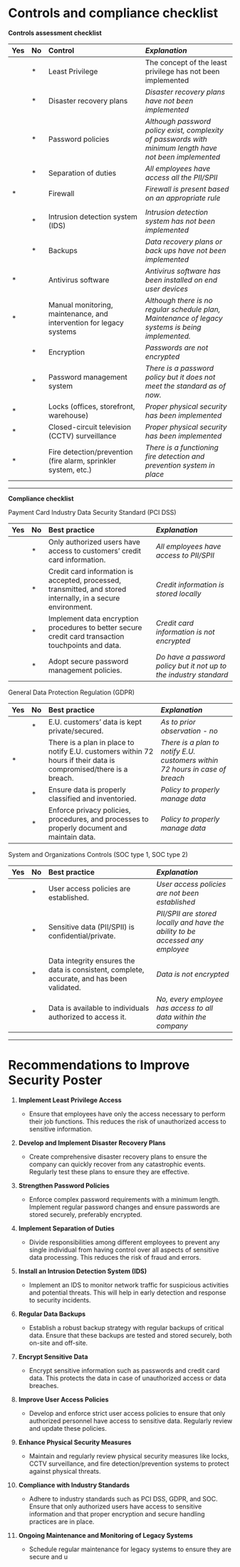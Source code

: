 # Controls and compliance checklist

**Controls assessment checklist**

|   Yes |     No | Control | *Explanation* |
| ----- | ----- | :---- | :---- |
|  | * | Least Privilege  | The concept of the least privilege has not been implemented |
|  | * | Disaster recovery plans | *Disaster recovery plans have not been implemented* |
|  | * | Password policies | *Although password policy exist, complexity of passwords with minimum length have not been implemented* |
|  | * | Separation of duties | *All employees have access all the PII/SPII* |
| * |  | Firewall | *Firewall is present based on an appropriate rule* |
|  |  |  |  |
|  | * | Intrusion detection system (IDS) | *Intrusion detection system has not been implemented* |
|  | * | Backups | *Data recovery plans or back ups have not been implemented* |
| * |  | Antivirus software | *Antivirus software has been installed on end user devices* |
| * |  | Manual monitoring, maintenance, and intervention for legacy systems | *Although there is no regular schedule plan, Maintenance of legacy systems is being implemented.* |
|  | * | Encryption | *Passwords are not encrypted* |
|  | * | Password management system | *There is a password policy but it does not meet the standard as of now.* |
| * |  | Locks (offices, storefront, warehouse) | *Proper physical security has been implemented* |
| * |  | Closed-circuit television (CCTV) surveillance | *Proper physical security has been implemented* |
| * |  | Fire detection/prevention (fire alarm, sprinkler system, etc.) | *There is a functioning fire detection and prevention system in place* |

---

**Compliance checklist**


Payment Card Industry Data Security Standard (PCI DSS)

| Yes |     No | Best practice | *Explanation* |
| ----- | ----- | :---- | :---- |
|  | * | Only authorized users have access to customers’ credit card information.  | *All employees have access to PII/SPII* |
|  | * | Credit card information is accepted, processed, transmitted, and stored internally, in a secure environment. | *Credit information is stored locally*  |
|  | * | Implement data encryption procedures to better secure credit card transaction touchpoints and data.  | *Credit card information is not encrypted* |
|  | * | Adopt secure password management policies. | *Do have a password policy but it not up to the industry standard*  |

General Data Protection Regulation (GDPR)

| Yes |     No | Best practice | *Explanation* |
| ----- | ----- | :---- | :---- |
|  | * | E.U. customers’ data is kept private/secured. | *As to prior observation \- no* |
| * |  | There is a plan in place to notify E.U. customers within 72 hours if their data is compromised/there is a breach. | *There is a plan to notify E.U. customers within 72 hours in case of breach* |
|  | * | Ensure data is properly classified and inventoried. | *Policy to properly manage data* |
|  | * | Enforce privacy policies, procedures, and processes to properly document and maintain data. | *Policy to properly manage data* |

System and Organizations Controls (SOC type 1, SOC type 2) 

| Yes |     No | Best practice | *Explanation* |
| ----- | ----- | :---- | :---- |
|  | * | User access policies are established. | *User access policies are not been established* |
|  | * | Sensitive data (PII/SPII) is confidential/private. | *PII/SPII are stored locally and have the ability to be accessed any employee* |
|  | * | Data integrity ensures the data is consistent, complete, accurate, and has been validated. | *Data is not encrypted* |
|  | * | Data is available to individuals authorized to access it. | *No, every employee has access to all data within the company* |

---

# Recommendations to Improve Security Poster

1. **Implement Least Privilege Access**
   - Ensure that employees have only the access necessary to perform their job functions. This reduces the risk of unauthorized access to sensitive information.

2. **Develop and Implement Disaster Recovery Plans**
   - Create comprehensive disaster recovery plans to ensure the company can quickly recover from any catastrophic events. Regularly test these plans to ensure they are effective.

3. **Strengthen Password Policies**
   - Enforce complex password requirements with a minimum length. Implement regular password changes and ensure passwords are stored securely, preferably encrypted.

4. **Implement Separation of Duties**
   - Divide responsibilities among different employees to prevent any single individual from having control over all aspects of sensitive data processing. This reduces the risk of fraud and errors.

5. **Install an Intrusion Detection System (IDS)**
   - Implement an IDS to monitor network traffic for suspicious activities and potential threats. This will help in early detection and response to security incidents.

6. **Regular Data Backups**
   - Establish a robust backup strategy with regular backups of critical data. Ensure that these backups are tested and stored securely, both on-site and off-site.

7. **Encrypt Sensitive Data**
   - Encrypt sensitive information such as passwords and credit card data. This protects the data in case of unauthorized access or data breaches.

8. **Improve User Access Policies**
   - Develop and enforce strict user access policies to ensure that only authorized personnel have access to sensitive data. Regularly review and update these policies.

9. **Enhance Physical Security Measures**
   - Maintain and regularly review physical security measures like locks, CCTV surveillance, and fire detection/prevention systems to protect against physical threats.

10. **Compliance with Industry Standards**
    - Adhere to industry standards such as PCI DSS, GDPR, and SOC. Ensure that only authorized users have access to sensitive information and that proper encryption and secure handling practices are in place.

11. **Ongoing Maintenance and Monitoring of Legacy Systems**
    - Schedule regular maintenance for legacy systems to ensure they are secure and u

